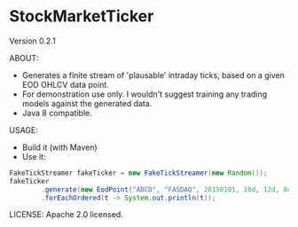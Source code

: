 # StockMarketTicker

Version 0.2.1

ABOUT:
* Generates a finite stream of 'plausable' intraday ticks, based on a given EOD OHLCV data point.
* For demonstration use only. I wouldn't suggest training any trading models against the generated data.
* Java 8 compatible.

USAGE:
* Build it (with Maven)
* Use it:
```Java
FakeTickStreamer fakeTicker = new FakeTickStreamer(new Random());
fakeTicker
        .generate(new EodPoint("ABCD", "FASDAQ", 20150101, 10d, 12d, 8d, 11d, 10000d), 100)
        .forEachOrdered(t -> System.out.println(t));
```

LICENSE:
Apache 2.0 licensed.
